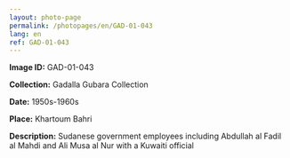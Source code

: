 ```yaml
---
layout: photo-page
permalink: /photopages/en/GAD-01-043
lang: en
ref: GAD-01-043
---
```


**Image ID:** GAD-01-043

**Collection:** Gadalla Gubara Collection

**Date:** 1950s-1960s

**Place:** Khartoum Bahri

**Description:** Sudanese government employees including Abdullah al Fadil al Mahdi and Ali Musa al Nur with a Kuwaiti official

